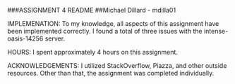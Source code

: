###ASSIGNMENT 4 README
##Michael Dillard - mdilla01

IMPLEMENATION:
	To my knowledge, all aspects of this assignment have been implemented correctly. I found a total of three issues with the intense-oasis-14256 server.

HOURS:
	I spent approximately 4 hours on this assignment.

ACKNOWLEDGEMENTS:
	I utilized StackOverflow, Piazza, and other outside resources. Other than that, the assignment was completed individually.
